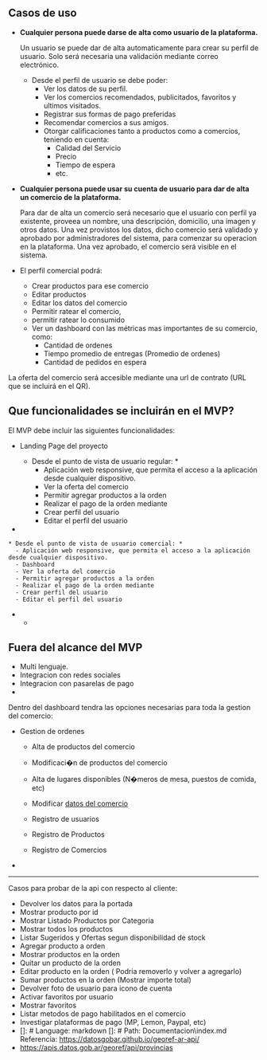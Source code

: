 ## Casos de uso

- **Cualquier persona puede darse de alta como usuario de la plataforma.**
    
    Un usuario se puede dar de alta automaticamente para crear su perfil de usuario. Solo será necesaria una 
    validación mediante correo electrónico.
  - Desde el perfil de usuario se debe poder:
    - Ver los datos de su perfil.
    - Ver los comercios recomendados, publicitados, favoritos y ultimos visitados.
    - Registrar sus formas de pago preferidas
    - Recomendar comercios a sus amigos.
    - Otorgar calificaciones tanto a productos como a comercios, teniendo en cuenta:
      - Calidad del Servicio
      - Precio
      - Tiempo de espera
      - etc.

- **Cualquier persona puede usar su cuenta de usuario para dar de alta un comercio de la plataforma.**
    
    Para dar de alta un comercio será necesario que el usuario con perfil ya existente, proveea un nombre, una descripción, domicilio, una imagen y otros datos.
    Una vez provistos los datos, dicho comercio será validado y aprobado por administradores del sistema, para comenzar su operacion en la plataforma.
    Una vez aprobado, el comercio será visible en el sistema.

- El perfil comercial podrá:
  - Crear productos para ese comercio
  - Editar productos
  - Editar los datos del comercio
  - Permitir ratear el comercio,
  - permitir ratear lo consumido
  - Ver un dashboard con las métricas mas importantes de su comercio, como:
    - Cantidad de ordenes
    - Tiempo promedio de entregas (Promedio de ordenes)
    - Cantidad de pedidos en espera

La oferta del comercio será accesible mediante una url de contrato (URL que se incluirá en el QR).
    

## Que funcionalidades se incluirán en el MVP?
El MVP debe incluir las siguientes funcionalidades:
- Landing Page del proyecto
    
    * Desde el punto de vista de usuario regular: *
      - Aplicación web responsive, que permita el acceso a la aplicación desde cualquier dispositivo.
      - Ver la oferta del comercio
      - Permitir agregar productos a la orden
      - Realizar el pago de la orden mediante
      - Crear perfil del usuario
      - Editar el perfil del usuario
- 

    * Desde el punto de vista de usuario comercial: *
      - Aplicación web responsive, que permita el acceso a la aplicación desde cualquier dispositivo.
      - Dashboard
      - Ver la oferta del comercio
      - Permitir agregar productos a la orden
      - Realizar el pago de la orden mediante
      - Crear perfil del usuario
      - Editar el perfil del usuario
-   
    * 

## Fuera del alcance del MVP

- Multi lenguaje.
- Integracion con redes sociales
- Integracion con pasarelas de pago
- 
  


Dentro del dashboard tendra las opciones necesarias para toda la gestion del comercio:
- Gestion de ordenes
    - Alta de productos del comercio
    - Modificaci�n de productos del comercio
    - Alta de lugares disponibles (N�meros de mesa, puestos de comida, etc)
    - Modificar [datos del comercio](datos_comercio.md)

  - Registro de usuarios
  - Registro de Productos
  - Registro de Comercios
- 



-----------



Casos para probar de la api con respecto al cliente:
- Devolver los datos para la portada
- Mostrar producto por id
- Mostrar Listado Productos por Categoria
- Mostrar todos los productos
- Listar Sugeridos y Ofertas segun disponibilidad de stock
- Agregar producto a orden
- Mostrar productos en la orden
- Quitar un producto de la orden
- Editar producto en la orden ( Podria removerlo y volver a agregarlo)
- Sumar productos en la orden (Mostrar importe total)
- Devolver foto de usuario para icono de cuenta
- Activar favoritos por usuario
- Mostrar favoritos
- Listar metodos de pago habilitados en el comercio
- Investigar plataformas de pago (MP, Lemon, Paypal, etc)  
- 
    []: # Language: markdown
    []: # Path: Documentacion\index.md
Referencia: https://datosgobar.github.io/georef-ar-api/
- https://apis.datos.gob.ar/georef/api/provincias
    
    